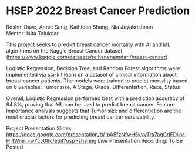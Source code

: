 # HSEP 2022 Breast Cancer Prediction

Roshni Dave, Annie Sung, Kathleen Shang, Nia Jeyakrishnan  
Mentor: Isita Talukdar

This project seeks to predict breast cancer mortality with AI and ML algorithms on the Kaggle Breast Cancer dataset (https://www.kaggle.com/datasets/reihanenamdari/breast-cancer)

Logistic Regression, Decision Tree, and Random Forest algorithms were implemented via sci-kit learn on a dataset of clinical information about breast cancer patients. The models were trained to predict mortality based on 6 variables: Tumor size, A Stage, Grade, Differentiation, Race, Status

Overall, Logistic Regression performed best with a prediction accuracy of 84.8%, proving that ML can be used to predict breast cancer. Feature Importance analysis suggests that Tumor size and differentiation are the most crucial factors for predicting breast cancer survivability.

Project Presentation Slides: https://docs.google.com/presentation/d/1pA5fzNfwH5kvyTra7aqCrjFDIkv-H_tWmr_-wYcy08o/edit?usp=sharing
Live Presentation Recording: To Be Posted
